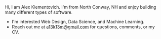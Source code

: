 Hi, I am Alex Klementovich.
I'm from North Conway, NH and enjoy building many different types of software.
- I'm interested Web Design, Data Science, and Machine Learning.
- Reach out me at a13k13m@gmail.com for questions, comments, or my CV.

